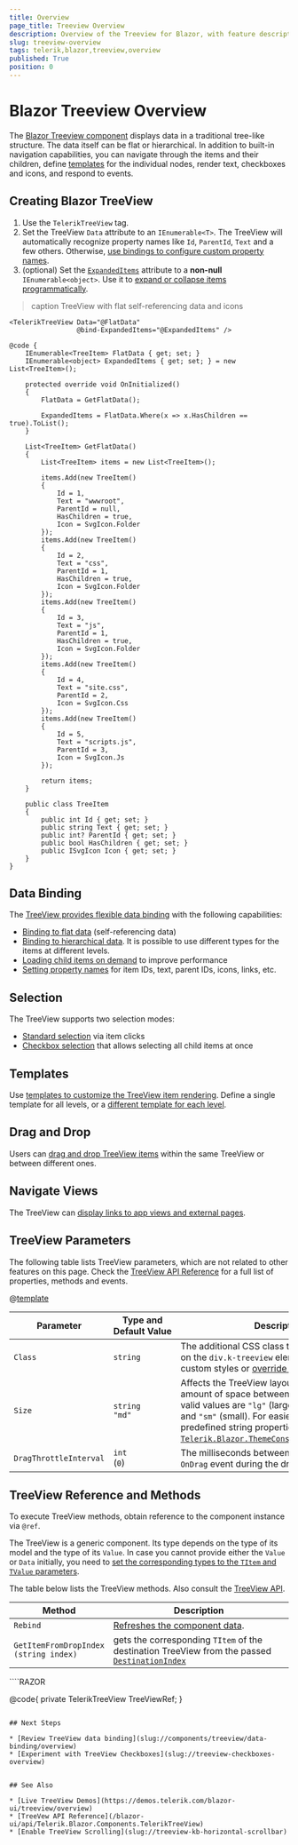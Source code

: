 ```yaml
---
title: Overview
page_title: Treeview Overview
description: Overview of the Treeview for Blazor, with feature description.
slug: treeview-overview
tags: telerik,blazor,treeview,overview
published: True
position: 0
---
```


# Blazor Treeview Overview

The <a href="https://www.telerik.com/blazor-ui/treeview" target="_blank">Blazor Treeview component</a> displays data in a traditional tree-like structure. The data itself can be flat or hierarchical. In addition to built-in navigation capabilities, you can navigate through the items and their children, define [templates](slug://components/treeview/templates) for the individual nodes, render text, checkboxes and icons, and respond to events.

## Creating Blazor TreeView

1. Use the `TelerikTreeView` tag.
1. Set the TreeView `Data` attribute to an `IEnumerable<T>`. The TreeView will automatically recognize property names like `Id`, `ParentId`, `Text` and a few others. Otherwise, [use bindings to configure custom property names](slug://components/treeview/data-binding/overview#treeview-bindings).
1. (optional) Set the [`ExpandedItems`](slug://treeview-expand-items) attribute to a **non-null** `IEnumerable<object>`. Use it to [expand or collapse items programmatically](slug://treeview-expand-items#programmatically-expand-and-collapse-items).

>caption TreeView with flat self-referencing data and icons

````RAZOR
<TelerikTreeView Data="@FlatData"
                 @bind-ExpandedItems="@ExpandedItems" />

@code {
    IEnumerable<TreeItem> FlatData { get; set; }
    IEnumerable<object> ExpandedItems { get; set; } = new List<TreeItem>();

    protected override void OnInitialized()
    {
        FlatData = GetFlatData();

        ExpandedItems = FlatData.Where(x => x.HasChildren == true).ToList();
    }

    List<TreeItem> GetFlatData()
    {
        List<TreeItem> items = new List<TreeItem>();

        items.Add(new TreeItem()
        {
            Id = 1,
            Text = "wwwroot",
            ParentId = null,
            HasChildren = true,
            Icon = SvgIcon.Folder
        });
        items.Add(new TreeItem()
        {
            Id = 2,
            Text = "css",
            ParentId = 1,
            HasChildren = true,
            Icon = SvgIcon.Folder
        });
        items.Add(new TreeItem()
        {
            Id = 3,
            Text = "js",
            ParentId = 1,
            HasChildren = true,
            Icon = SvgIcon.Folder
        });
        items.Add(new TreeItem()
        {
            Id = 4,
            Text = "site.css",
            ParentId = 2,
            Icon = SvgIcon.Css
        });
        items.Add(new TreeItem()
        {
            Id = 5,
            Text = "scripts.js",
            ParentId = 3,
            Icon = SvgIcon.Js
        });

        return items;
    }

    public class TreeItem
    {
        public int Id { get; set; }
        public string Text { get; set; }
        public int? ParentId { get; set; }
        public bool HasChildren { get; set; }
        public ISvgIcon Icon { get; set; }
    }
}
````

## Data Binding

The [TreeView provides flexible data binding](slug://components/treeview/data-binding/overview) with the following capabilities:

* [Binding to flat data](slug://components/treeview/data-binding/flat-data) (self-referencing data)
* [Binding to hierarchical data](slug://components/treeview/data-binding/hierarchical-data). It is possible to use different types for the items at different levels.
* [Loading child items on demand](slug://components/treeview/data-binding/load-on-demand) to improve performance
* [Setting property names](slug://components/treeview/data-binding/overview#treeview-bindings) for item IDs, text, parent IDs, icons, links, etc.


## Selection

The TreeView supports two selection modes:

* [Standard selection](slug://treeview-selection-overview) via item clicks
* [Checkbox selection](slug://treeview-checkboxes-overview) that allows selecting all child items at once


## Templates

Use [templates to customize the TreeView item rendering](slug://components/treeview/templates). Define a single template for all levels, or a [different template for each level](slug://components/treeview/templates#different-templates-for-different-node-levels).


## Drag and Drop

Users can [drag and drop TreeView items](slug://treeview-drag-drop-overview) within the same TreeView or between different ones.


## Navigate Views

The TreeView can [display links to app views and external pages](slug://treeview-navigation).


## TreeView Parameters

The following table lists TreeView parameters, which are not related to other features on this page. Check the [TreeView API Reference](/blazor-ui/api/Telerik.Blazor.Components.TelerikTreeView) for a full list of properties, methods and events.

@[template](/_contentTemplates/common/parameters-table-styles.md#table-layout)

| Parameter | Type and Default&nbsp;Value | Description |
| --- | --- | --- |
| `Class` | `string` | The additional CSS class that will be rendered on the `div.k-treeview` element. Use it to apply custom styles or [override the theme](slug://themes-override). |
| `Size` | `string` <br /> `"md"` | Affects the TreeView layout, for example the amount of space between items. The possible valid values are `"lg"` (large), `"md"` (medium) and `"sm"` (small). For easier setting, use the predefined string properties in class [`Telerik.Blazor.ThemeConstants.TreeView.Size`](/blazor-ui/api/Telerik.Blazor.ThemeConstants.TreeView.Size). |
| `DragThrottleInterval` | `int` <br /> (`0`) | The milliseconds between each firing of the `OnDrag` event during the dragging operations.  |


## TreeView Reference and Methods

To execute TreeView methods, obtain reference to the component instance via `@ref`.

The TreeView is a generic component. Its type depends on the type of its model and the type of its `Value`. In case you cannot provide either the `Value` or `Data` initially, you need to [set the corresponding types to the `TItem` and `TValue` parameters](slug://common-features-data-binding-overview#component-type).

The table below lists the TreeView methods. Also consult the [TreeView API](/blazor-ui/api/Telerik.Blazor.Components.TelerikTreeView).

| Method | Description |
| --- | --- |
| `Rebind` | [Refreshes the component data](slug://treeview-refresh-data#rebind-method). |
| `GetItemFromDropIndex` <br /> `(string index)` | gets the corresponding `TItem` of the destination TreeView from the passed [`DestinationIndex`](slug://grid-drag-drop-overview#event-arguments) |

<div class="skip-repl"></div>
````RAZOR
<TelerikTreeView @ref="@TreeViewRef" .../>

@code{
    private TelerikTreeView TreeViewRef;
}
````

## Next Steps

* [Review TreeView data binding](slug://components/treeview/data-binding/overview)
* [Experiment with TreeView Checkboxes](slug://treeview-checkboxes-overview)


## See Also

* [Live TreeView Demos](https://demos.telerik.com/blazor-ui/treeview/overview)
* [TreeVew API Reference](/blazor-ui/api/Telerik.Blazor.Components.TelerikTreeView)
* [Enable TreeView Scrolling](slug://treeview-kb-horizontal-scrollbar)
